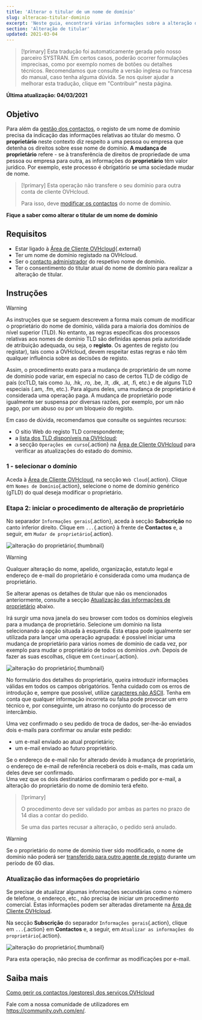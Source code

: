 ```yaml
---
title: 'Alterar o titular de um nome de domínio'
slug: alteracao-titular-dominio
excerpt: 'Neste guia, encontrará várias informações sobre a alteração de titular de um nome de domínio.'
section: 'Alteração de titular'
updated: 2021-03-04
---
```


> [!primary]
> Esta tradução foi automaticamente gerada pelo nosso parceiro SYSTRAN. Em certos casos, poderão ocorrer formulações imprecisas, como por exemplo nomes de botões ou detalhes técnicos. Recomendamos que consulte a versão inglesa ou francesa do manual, caso tenha alguma dúvida. Se nos quiser ajudar a melhorar esta tradução, clique em "Contribuir" nesta página.
>

**Última atualização: 04/03/2021**

## Objetivo

Para além da [gestão dos contactos](../../customer/gestao_dos_contactos/), o registo de um nome de domínio precisa da indicação das informações relativas ao titular do mesmo. O **proprietário** neste contexto diz respeito a uma pessoa ou empresa que detenha os direitos sobre esse nome de domínio. **A mudança de proprietário** refere - se à transferência de direitos de propriedade de uma pessoa ou empresa para outra, as informações do **proprietário** têm valor jurídico. Por exemplo, este processo é obrigatório se uma sociedade mudar de nome.

> [!primary]
>Esta operação não transfere o seu domínio para outra conta de cliente OVHcloud.
>
>Para isso, deve [modificar os contactos](../../customer/gestao_dos_contactos/) do nome de domínio.

**Fique a saber como alterar o titular de um nome de domínio**

## Requisitos

- Estar ligado à [Área de Cliente OVHcloud](https://www.ovh.com/auth/?action=gotomanager&from=https://www.ovh.pt/&ovhSubsidiary=pt){.external}
- Ter um nome de domínio registado na OVHcloud.
- Ser o [contacto administrador](../../customer/gestao_dos_contactos/) do respetivo nome de domínio.
- Ter o consentimento do titular atual do nome de domínio para realizar a alteração de titular.

## Instruções

> [!warning]
>
> As instruções que se seguem descrevem a forma mais comum de modificar o proprietário do nome de domínio, válida para a maioria dos domínios de nível superior (TLD). No entanto, as regras específicas dos processos relativas aos nomes de domínio TLD são definidas apenas pela autoridade de atribuição adequada, ou seja, o **registo**. Os agentes de registo (ou registar), tais como a OVHcloud, devem respeitar estas regras e não têm qualquer influência sobre as decisões de registo.
>
> Assim, o procedimento exato para a mudança de proprietário de um nome de domínio pode variar, em especial no caso de certos TLD de código de país (ccTLD, tais como .lu, .hk, .ro, .be, .lt, .dk, .at, .fi, etc.) e de alguns TLD especiais (.am, .fm, etc.). Para alguns deles, uma mudança de proprietário é considerada uma operação paga. A mudança de proprietário pode igualmente ser suspensa por diversas razões, por exemplo, por um não pago, por um abuso ou por um bloqueio do registo.
>
> Em caso de dúvida, recomendamos que consulte os seguintes recursos:
>
> - O sítio Web do registo TLD correspondente;
> - a [lista dos TLD disponíveis na OVHcloud](https://www.ovhcloud.com/pt/domains/tld/);
> - a secção `Operações em curso`{.action} na [Área de Cliente OVHcloud](https://www.ovh.com/auth/?action=gotomanager&from=https://www.ovh.pt/&ovhSubsidiary=pt) para verificar as atualizações do estado do domínio.
>

### 1 - selecionar o domínio

Aceda à [Área de Cliente OVHcloud](https://www.ovh.com/auth/?action=gotomanager&from=https://www.ovh.pt/&ovhSubsidiary=pt), na secção `Web Cloud`{.action}. Clique em `Nomes de Domínio`{.action}, selecione o nome de domínio genérico (gTLD) do qual deseja modificar o proprietário.

### Etapa 2: iniciar o procedimento de alteração de proprietário

No separador `Informações gerais`{.action}, aceda à secção **Subscrição** no canto inferior direito. Clique em `...`{.action} à frente de **Contactos** e, a seguir, em `Mudar de proprietário`{.action}.

![alteração do proprietário](images/3652-2.png){.thumbnail}

> [!warning]
>
> Qualquer alteração do nome, apelido, organização, estatuto legal e endereço de e-mail do proprietário é considerada como uma mudança de proprietário.
>
> Se alterar apenas os detalhes de titular que não os mencionados anteriormente, consulte a secção [Atualização das informações de proprietário](#updateownerinformation) abaixo.
>

Irá surgir uma nova janela do seu browser com todos os domínios elegíveis para a mudança de proprietário. Selecione um domínio na lista selecionando a opção situada à esquerda. Esta etapa pode igualmente ser utilizada para lançar uma operação agrupada: é possível iniciar uma mudança de proprietário para vários nomes de domínio de cada vez, por exemplo para mudar o proprietário de todos os domínios *.ovh*. Depois de fazer as suas escolhas, clique em `Continuar`{.action}.

![alteração do proprietário](images/3657.PNG){.thumbnail}

No formulário dos detalhes do proprietário, queira introduzir informações válidas em todos os campos obrigatórios. Tenha cuidado com os erros de introdução e, sempre que possível, utilize [caracteres não ASCII](http://facweb.cs.depaul.edu/sjost/it212/documents/ascii-pr.htm). Tenha em conta que qualquer informação incorreta ou falsa pode provocar um erro técnico e, por conseguinte, um atraso no conjunto do processo de intercâmbio.

Uma vez confirmado o seu pedido de troca de dados, ser-lhe-ão enviados dois e-mails para confirmar ou anular este pedido:

- um e-mail enviado ao atual proprietário;
- um e-mail enviado ao futuro proprietário.

Se o endereço de e-mail não for alterado devido à mudança de proprietário, o endereço de e-mail de referência receberá os dois e-mails, mas cada um deles deve ser confirmado.
<br>Uma vez que os dois destinatários confirmaram o pedido por e-mail, a alteração do proprietário do nome de domínio terá efeito.

> [!primary]
>
> O procedimento deve ser validado por ambas as partes no prazo de 14 dias a contar do pedido.
>
> Se uma das partes recusar a alteração, o pedido será anulado.

> [!warning]
>
> Se o proprietário do nome de domínio tiver sido modificado, o nome de domínio não poderá ser [transferido para outro agente de registo](../transferencia_de_saida_de_um_nome_de_dominio_generico_ou_geografico/) durante um período de 60 dias.

### Atualização das informações do proprietário <a name="updateownerinformation"></a>

Se precisar de atualizar algumas informações secundárias como o número de telefone, o endereço, etc., não precisa de iniciar um procedimento comercial. Estas informações podem ser alteradas diretamente na [Área de Cliente OVHcloud](https://www.ovh.com/auth/?action=gotomanager&from=https://www.ovh.pt/&ovhSubsidiary=pt).

Na secção **Subscrição** do separador `Informações gerais`{.action}, clique em `...`{.action} em **Contactos** e, a seguir, em `Atualizar as informações do proprietário`{.action}.

![alteração do proprietário](images/3658.png){.thumbnail}

Para esta operação, não precisa de confirmar as modificações por e-mail.

## Saiba mais

[Como gerir os contactos (gestores) dos serviços OVHcloud](../../customer/gestao_dos_contactos/)

Fale com a nossa comunidade de utilizadores em <https://community.ovh.com/en/>.
